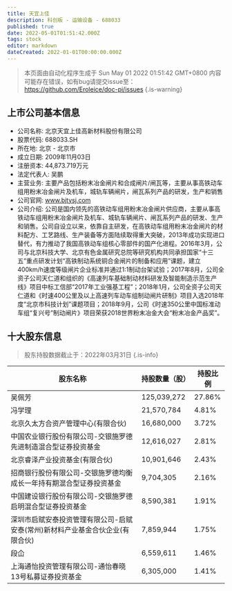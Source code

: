 ```yaml
---
title: 天宜上佳
description: 科创板 - 运输设备 - 688033
published: true
date: 2022-05-01T01:51:42.000Z
tags: stock
editor: markdown
dateCreated: 2022-01-01T00:00:00.000Z
---
```


> 本页面由自动化程序生成于 Sun May 01 2022 01:51:42 GMT+0800
> 内容可能存在错误，如有bug请提交issue至：https://github.com/Eroleice/doc-pi/issues
{.is-warning}

## 上市公司基本信息
- 公司名称: 北京天宜上佳高新材料股份有限公司
- 股票代码: 688033.SH
- 所在地: 北京 - 北京市
- 成立日期: 2009年11月03日
- 注册资本: 44,873.719万元
- 法定代表人: 吴鹏
- 主营业务: 主要产品包括粉末冶金闸片和合成闸片/闸瓦等，主要从事高铁动车组用粉末冶金闸片及机车，城轨车辆闸片，闸瓦系列产品的研发，生产和销售
- 公司官网: www.bjtysj.com
- 公司介绍: 公司是国内领先的高铁动车组用粉末冶金闸片供应商，主要从事高铁动车组用粉末冶金闸片及机车、城轨车辆闸片、闸瓦系列产品的研发、生产和销售。公司自设立以来，依靠自主研发，在高铁动车组用粉末冶金闸片的材料配方、工艺路线、生产装备等方面陆续取得重大突破，2013年成功实现进口替代，有力推动了我国高铁动车组核心零部件的国产化进程。2016年3月，公司与北京科技大学、北京有色金属研究总院等研究机构共同承担国家“十三五”重点研发计划“高铁制动系统铜合金闸片的制备和应用”课题，建立400km/h速度等级闸片企业标准并通过1:1制动台架试验；2017年8月，公司全资子公司天仁道和组织的《高速列车基础制动材料研发及智能制造示范生产线》项目中标工信部“2017年工业强基工程”；2018年1月，公司全资子公司天仁道和《时速400公里及以上高速列车动车组制动闸片研制》项目入选2018年度“北京市科技计划”课题项目；2018年9月，公司《时速350公里中国标准动车组“复兴号”制动闸片》项目荣获2018世界粉末冶金大会“粉末冶金产品奖”。


## 十大股东信息
> 股东持股数据截止于：2022年03月31日
{.is-info}

| 股东名称 | 持股数量（股） | 持股比例 |
| --- | --- | --- |
| 吴佩芳 | 125,039,272 | 27.86% |
| 冯学理 | 21,570,784 | 4.81% |
| 北京久太方合资产管理中心(有限合伙) | 16,680,000 | 3.72% |
| 中国农业银行股份有限公司-交银施罗德先进制造混合型证券投资基金 | 12,616,027 | 2.81% |
| 北京睿泽产业投资基金(有限合伙) | 10,901,646 | 2.43% |
| 招商银行股份有限公司-交银施罗德均衡成长一年持有期混合型证券投资基金 | 9,704,305 | 2.16% |
| 中国建设银行股份有限公司-交银施罗德启明混合型证券投资基金 | 8,590,381 | 1.91% |
| 深圳市启赋安泰投资管理有限公司-启赋安泰(常州)新材料产业基金合伙企业(有限合伙) | 7,859,944 | 1.75% |
| 段仚 | 6,559,611 | 1.46% |
| 上海通怡投资管理有限公司-通怡春晓13号私募证券投资基金 | 6,305,000 | 1.41% |





